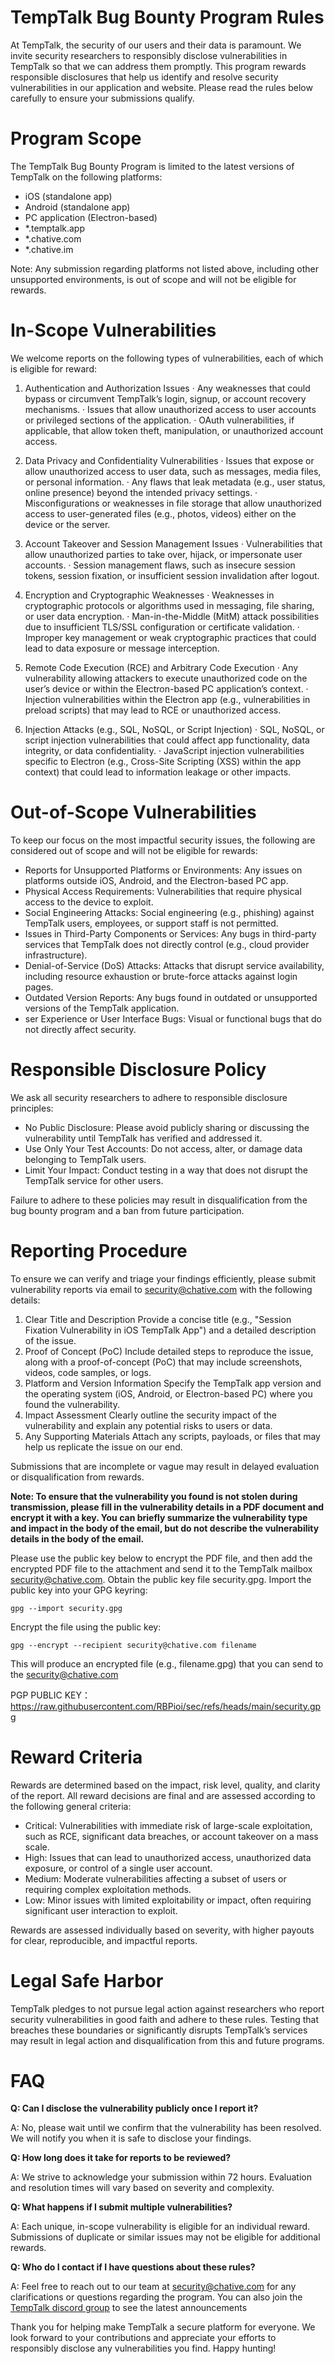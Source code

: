 # TempTalk Bug Bounty Program Rules
At TempTalk, the security of our users and their data is paramount. We invite security researchers to responsibly disclose vulnerabilities in TempTalk so that we can address them promptly. This program rewards responsible disclosures that help us identify and resolve security vulnerabilities in our application and website. Please read the rules below carefully to ensure your submissions qualify.

# Program Scope
The TempTalk Bug Bounty Program is limited to the latest versions of TempTalk on the following platforms:

- iOS (standalone app)
- Android (standalone app)
- PC application (Electron-based)
- *.temptalk.app
- *.chative.com
- *.chative.im

Note: Any submission regarding platforms not listed above, including other unsupported environments, is out of scope and will not be eligible for rewards.

# In-Scope Vulnerabilities

We welcome reports on the following types of vulnerabilities, each of which is eligible for reward:

1. Authentication and Authorization Issues 
·	Any weaknesses that could bypass or circumvent TempTalk’s login, signup, or account recovery mechanisms.
·	Issues that allow unauthorized access to user accounts or privileged sections of the application.
·	OAuth vulnerabilities, if applicable, that allow token theft, manipulation, or unauthorized account access.

2. Data Privacy and Confidentiality Vulnerabilities
·	Issues that expose or allow unauthorized access to user data, such as messages, media files, or personal information.
·	Any flaws that leak metadata (e.g., user status, online presence) beyond the intended privacy settings.
·	Misconfigurations or weaknesses in file storage that allow unauthorized access to user-generated files (e.g., photos, videos) either on the device or the server.

3. Account Takeover and Session Management Issues
·	Vulnerabilities that allow unauthorized parties to take over, hijack, or impersonate user accounts.
·	Session management flaws, such as insecure session tokens, session fixation, or insufficient session invalidation after logout.

4. Encryption and Cryptographic Weaknesses
·	Weaknesses in cryptographic protocols or algorithms used in messaging, file sharing, or user data encryption.
·	Man-in-the-Middle (MitM) attack possibilities due to insufficient TLS/SSL configuration or certificate validation.
·	Improper key management or weak cryptographic practices that could lead to data exposure or message interception.

5. Remote Code Execution (RCE) and Arbitrary Code Execution
·	Any vulnerability allowing attackers to execute unauthorized code on the user’s device or within the Electron-based PC application’s context.
·	Injection vulnerabilities within the Electron app (e.g., vulnerabilities in preload scripts) that may lead to RCE or unauthorized access.

6. Injection Attacks (e.g., SQL, NoSQL, or Script Injection)
·	SQL, NoSQL, or script injection vulnerabilities that could affect app functionality, data integrity, or data confidentiality.
·	JavaScript injection vulnerabilities specific to Electron (e.g., Cross-Site Scripting (XSS) within the app context) that could lead to information leakage or other impacts.

# Out-of-Scope Vulnerabilities

To keep our focus on the most impactful security issues, the following are considered out of scope and will not be eligible for rewards:

- Reports for Unsupported Platforms or Environments: Any issues on platforms outside iOS, Android, and the Electron-based PC app.
- Physical Access Requirements: Vulnerabilities that require physical access to the device to exploit.
- Social Engineering Attacks: Social engineering (e.g., phishing) against TempTalk users, employees, or support staff is not permitted.
- Issues in Third-Party Components or Services: Any bugs in third-party services that TempTalk does not directly control (e.g., cloud provider infrastructure).
- Denial-of-Service (DoS) Attacks: Attacks that disrupt service availability, including resource exhaustion or brute-force attacks against login pages.
- Outdated Version Reports: Any bugs found in outdated or unsupported versions of the TempTalk application.
- ser Experience or User Interface Bugs: Visual or functional bugs that do not directly affect security.

# Responsible Disclosure Policy

We ask all security researchers to adhere to responsible disclosure principles:

- No Public Disclosure: Please avoid publicly sharing or discussing the vulnerability until TempTalk has verified and addressed it.
- Use Only Your Test Accounts: Do not access, alter, or damage data belonging to TempTalk users.
- Limit Your Impact: Conduct testing in a way that does not disrupt the TempTalk service for other users.

Failure to adhere to these policies may result in disqualification from the bug bounty program and a ban from future participation.

# Reporting Procedure

To ensure we can verify and triage your findings efficiently, please submit vulnerability reports via email to [security@chative.com](mailto:security@chative.com) with the following details:

1. Clear Title and Description
Provide a concise title (e.g., "Session Fixation Vulnerability in iOS TempTalk App") and a detailed description of the issue.
2. Proof of Concept (PoC)
Include detailed steps to reproduce the issue, along with a proof-of-concept (PoC) that may include screenshots, videos, code samples, or logs.
3. Platform and Version Information
Specify the TempTalk app version and the operating system (iOS, Android, or Electron-based PC) where you found the vulnerability.
4. Impact Assessment
Clearly outline the security impact of the vulnerability and explain any potential risks to users or data.
5. Any Supporting Materials
Attach any scripts, payloads, or files that may help us replicate the issue on our end.

Submissions that are incomplete or vague may result in delayed evaluation or disqualification from rewards.

**Note: To ensure that the vulnerability you found is not stolen during transmission, please fill in the vulnerability details in a PDF document and encrypt it with a key. You can briefly summarize the vulnerability type and impact in the body of the email, but do not describe the vulnerability details in the body of the email.**

Please use the public key below to encrypt the PDF file, and then add the encrypted PDF file to the attachment and send it to the TempTalk mailbox [security@chative.com](mailto:security@chative.com).
Obtain the public key file security.gpg. Import the public key into your GPG keyring:

`gpg --import security.gpg`

Encrypt the file using the public key:

`gpg --encrypt --recipient security@chative.com filename`

This will produce an encrypted file (e.g., filename.gpg) that you can send to the security@chative.com

PGP PUBLIC KEY：https://raw.githubusercontent.com/RBPioi/sec/refs/heads/main/security.gpg

# Reward Criteria

Rewards are determined based on the impact, risk level, quality, and clarity of the report. All reward decisions are final and are assessed according to the following general criteria:

- Critical: Vulnerabilities with immediate risk of large-scale exploitation, such as RCE, significant data breaches, or account takeover on a mass scale.
- High: Issues that can lead to unauthorized access, unauthorized data exposure, or control of a single user account.
- Medium: Moderate vulnerabilities affecting a subset of users or requiring complex exploitation methods.
- Low: Minor issues with limited exploitability or impact, often requiring significant user interaction to exploit.

Rewards are assessed individually based on severity, with higher payouts for clear, reproducible, and impactful reports.


# Legal Safe Harbor

TempTalk pledges to not pursue legal action against researchers who report security vulnerabilities in good faith and adhere to these rules. Testing that breaches these boundaries or significantly disrupts TempTalk’s services may result in legal action and disqualification from this and future programs.

# FAQ

**Q: Can I disclose the vulnerability publicly once I report it?**

A: No, please wait until we confirm that the vulnerability has been resolved. We will notify you when it is safe to disclose your findings.

**Q: How long does it take for reports to be reviewed?**

A: We strive to acknowledge your submission within 72 hours. Evaluation and resolution times will vary based on severity and complexity.

**Q: What happens if I submit multiple vulnerabilities?**

A: Each unique, in-scope vulnerability is eligible for an individual reward. Submissions of duplicate or similar issues may not be eligible for additional rewards.

**Q: Who do I contact if I have questions about these rules?**

A: Feel free to reach out to our team at [security@chative.com](mailto:security@chative.com) for any clarifications or questions regarding the program. You can also join the [TempTalk discord group](https://discord.gg/VNGvKGGm) to see the latest announcements


Thank you for helping make TempTalk a secure platform for everyone. We look forward to your contributions and appreciate your efforts to responsibly disclose any vulnerabilities you find. Happy hunting!
